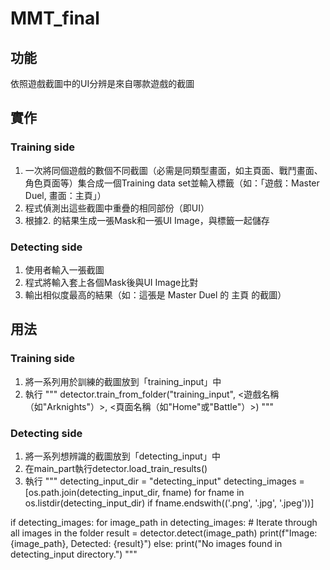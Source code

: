 # MMT_final
## 功能
  依照遊戲截圖中的UI分辨是來自哪款遊戲的截圖
## 實作
### Training side
  1. 一次將同個遊戲的數個不同截圖（必需是同類型畫面，如主頁面、戰鬥畫面、角色頁面等）集合成一個Training data set並輸入標籤（如：「遊戲：Master Duel, 畫面：主頁」）
  2. 程式偵測出這些截圖中重疊的相同部份（即UI）
  3. 根據2. 的結果生成一張Mask和一張UI Image，與標籤一起儲存
### Detecting side
  1. 使用者輸入一張截圖
  2. 程式將輸入套上各個Mask後與UI Image比對
  3. 輸出相似度最高的結果（如：這張是 Master Duel 的 主頁 的截圖）
## 用法
### Training side
  1. 將一系列用於訓練的截圖放到「training_input」中
  2. 執行
"""
detector.train_from_folder("training_input", <遊戲名稱（如"Arknights"）>, <頁面名稱（如"Home"或"Battle"）>)
"""
### Detecting side
  1. 將一系列想辨識的截圖放到「detecting_input」中
  2. 在main_part執行detector.load_train_results()
  3. 執行
"""
detecting_input_dir = "detecting_input"
detecting_images = [os.path.join(detecting_input_dir, fname) for fname in os.listdir(detecting_input_dir) if fname.endswith(('.png', '.jpg', '.jpeg'))]

if detecting_images:
    for image_path in detecting_images:  # Iterate through all images in the folder
        result = detector.detect(image_path)
        print(f"Image: {image_path}, Detected: {result}")
else:
    print("No images found in detecting_input directory.")
"""
